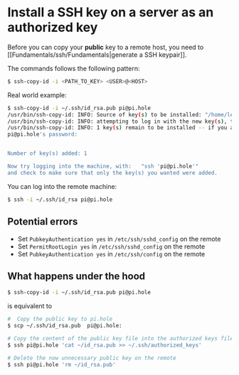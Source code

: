 # Install a SSH key on a server as an authorized key

Before you can copy your **public** key to a remote host, you need to [[Fundamentals/ssh/Fundamentals|generate a SSH keypair]].

The commands follows the following pattern:

```bash
$ ssh-copy-id -i <PATH_TO_KEY> <USER>@<HOST>
```

Real world example:

```bash
$ ssh-copy-id -i ~/.ssh/id_rsa.pub pi@pi.hole
/usr/bin/ssh-copy-id: INFO: Source of key(s) to be installed: "/home/leon/.ssh/id_rsa.pub"
/usr/bin/ssh-copy-id: INFO: attempting to log in with the new key(s), to filter out any that are already installed
/usr/bin/ssh-copy-id: INFO: 1 key(s) remain to be installed -- if you are prompted now it is to install the new keys
pi@pi.hole's password:


Number of key(s) added: 1

Now try logging into the machine, with:   "ssh 'pi@pi.hole'"
and check to make sure that only the key(s) you wanted were added.
```

You can log into the remote machine:

```bash
$ ssh -i ~/.ssh/id_rsa pi@pi.hole
```


## Potential errors
- Set `PubkeyAuthentication yes` in `/etc/ssh/sshd_config` on the remote
- Set `PermitRootLogin yes` in `/etc/ssh/sshd_config` on the remote
- Set `PubkeyAuthentication yes` in `/etc/ssh/config` on the remote


## What happens under the hood
```bash
$ ssh-copy-id -i ~/.ssh/id_rsa.pub pi@pi.hole
```

is equivalent to

```bash
#  Copy the public key to pi.hole
$ scp ~/.ssh/id_rsa.pub  pi@pi.hole:

# Copy the content of the public key file into the authorized keys file
$ ssh pi@pi.hole 'cat ~/id_rsa.pub >> ~/.ssh/authorized_keys'

# Delete the now unnecessary public key on the remote
$ ssh pi@pi.hole 'rm ~/id_rsa.pub'

```